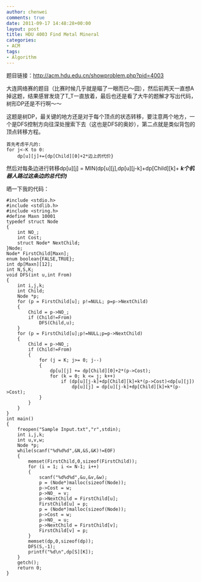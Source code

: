 ```yaml
---
author: chenwei
comments: true
date: 2011-09-17 14:48:28+00:00
layout: post
title: HDU 4003 Find Metal Mineral
categories:
- ACM
tags:
- Algorithm
---
```


题目链接：http://acm.hdu.edu.cn/showproblem.php?pid=4003


大连网络赛的题目（比赛时候几乎就是瞄了一眼而已～囧），然后前两天一直想A掉这题，结果感冒发烧了T_T一直放着，最后也还是看了大牛的题解才写出代码，树形DP还是不行啊～～

这题是树DP，最关键的地方还是对于每个顶点的状态转移，要注意两个地方，一个是DFS控制方向往深处搜索下去（这也是DFS的奥妙），第二点就是类似背包的顶点转移方程。

```
首先考虑平凡的:
for j<-K to 0: 
    dp[u][j]+={dp[Child][0]+2*边上的代价}
```

然后对每条边进行转移dp[u][j] = MIN(dp[u][j],dp[u][j-k]+dp[Child][k]+ ___k个机器人路过这条边的总代价)___

晒一下我的代码：
```
#include <stdio.h>
#include <stdlib.h>
#include <string.h>
#define Maxn 10001
typedef struct Node
{
    int NO_;
    int Cost;
    struct Node* NextChild;
}Node;
Node* FirstChild[Maxn];
enum boolean{FALSE,TRUE};
int dp[Maxn][12];
int N,S,K;
void DFS(int u,int From)
{
    int i,j,k;
    int Child;
    Node *p;
    for (p = FirstChild[u]; p!=NULL; p=p->NextChild)
    {
        Child = p->NO_;
        if (Child!=From)
            DFS(Child,u);
    }
    for (p = FirstChild[u];p!=NULL;p=p->NextChild)
    {
        Child = p->NO_;
        if (Child!=From)
        {
            for (j = K; j>= 0; j--)
            {
                dp[u][j] += dp[Child][0]+2*(p->Cost);
                for (k = 0; k <= j; k++)
                    if (dp[u][j-k]+dp[Child][k]+k*(p->Cost)<dp[u][j])
                        dp[u][j] = dp[u][j-k]+dp[Child][k]+k*(p->Cost);
            }
        }
    }
}
int main()
{
    freopen("Sample Input.txt","r",stdin);
    int i,j,k;
    int u,v,w;
    Node *p;
    while(scanf("%d%d%d",&N,&S,&K)!=EOF)
    {
        memset(FirstChild,0,sizeof(FirstChild));
        for (i = 1; i <= N-1; i++)
        {
            scanf("%d%d%d",&u,&v,&w);
            p = (Node*)malloc(sizeof(Node));
            p->Cost = w;
            p->NO_ = v;
            p->NextChild = FirstChild[u];
            FirstChild[u] = p;
            p = (Node*)malloc(sizeof(Node));
            p->Cost = w;
            p->NO_ = u;
            p->NextChild = FirstChild[v];
            FirstChild[v] = p;
        }
        memset(dp,0,sizeof(dp));
        DFS(S,-1);
        printf("%d\n",dp[S][K]);
    }
    getch();
    return 0;
}
```